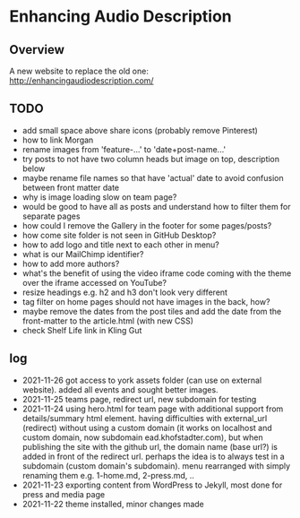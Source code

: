 # Enhancing Audio Description
## Overview
A new website to replace the old one: http://enhancingaudiodescription.com/

## TODO
- add small space above share icons (probably remove Pinterest)
- how to link Morgan
- rename images from 'feature-...' to 'date+post-name...'
- try posts to not have two column heads but image on top, description below
- maybe rename file names so that have 'actual' date to avoid confusion between front matter date
- why is image loading slow on team page?
- would be good to have all as posts and understand how to filter them for separate pages
- how could I remove the Gallery in the footer for some pages/posts?
- how come site folder is not seen in GitHub Desktop?
- how to add logo and title next to each other in menu?
- what is our MailChimp identifier?
- how to add more authors?
- what's the benefit of using the video iframe code coming with the theme over the iframe accessed on YouTube?
- resize headings e.g. h2 and h3 don't look very different
- tag filter on home pages should not have images in the back, how?
- maybe remove the dates from the post tiles and add the date from the front-matter to the article.html (with new CSS)
- check Shelf Life link in Kling Gut

## log

- 2021-11-26 got access to york assets folder (can use on external website).  added all events and sought better images. 
- 2021-11-25 teams page, redirect url, new subdomain for testing
- 2021-11-24 using hero.html for team page with additional support from details/summary html element.  having difficulties with external_url (redirect) without using a custom domain (it works on localhost and custom domain, now subdomain ead.khofstadter.com), but when publishing the site with the github url, the domain name (base url?) is added in front of the redirect url.  perhaps the idea is to always test in a subdomain (custom domain's subdomain).  menu rearranged with simply renaming them e.g. 1-home.md, 2-press.md, .. 
- 2021-11-23 exporting content from WordPress to Jekyll, most done for press and media page
- 2021-11-22 theme installed, minor changes made